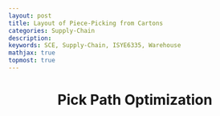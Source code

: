 ```yaml
---
layout: post
title: Layout of Piece-Picking from Cartons
categories: Supply-Chain
description:
keywords: SCE, Supply-Chain, ISYE6335, Warehouse
mathjax: true
topmost: true
---
```


<center>

# Pick Path Optimization
</center>


